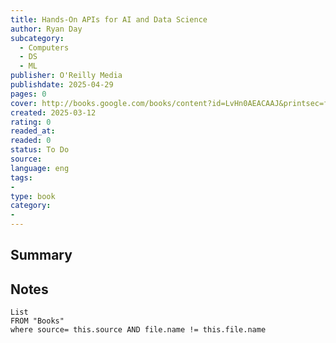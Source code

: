 ```yaml
---
title: Hands-On APIs for AI and Data Science
author: Ryan Day
subcategory:
  - Computers
  - DS
  - ML
publisher: O'Reilly Media
publishdate: 2025-04-29
pages: 0
cover: http://books.google.com/books/content?id=LvHn0AEACAAJ&printsec=frontcover&img=1&zoom=1&source=gbs_api
created: 2025-03-12
rating: 0
readed_at: 
readed: 0
status: To Do
source: 
language: eng
tags:
- 
type: book
category: 
- 
---
```

## Summary


## Notes
```dataview
List 
FROM "Books"
where source= this.source AND file.name != this.file.name
```